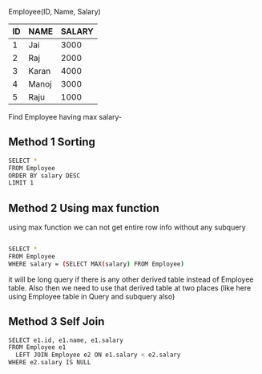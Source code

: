 
Employee(ID, Name, Salary)

| ID | NAME | SALARY | 
| -- | -- | -- |
| 1	| Jai | 3000 |
| 2	| Raj |	2000 |
| 3	| Karan | 4000 |
| 4	| Manoj | 3000 |
| 5	| Raju | 1000 |

Find Employee having max salary-

Method 1 Sorting 
---------
```sh
SELECT * 
FROM Employee 
ORDER BY salary DESC 
LIMIT 1 
```

Method 2  Using max function
----------

using max function we can not get entire row info without any subquery
```sh

SELECT * 
FROM Employee 
WHERE salary = (SELECT MAX(salary) FROM Employee)

```
it will be long query if there is any other derived table instead of Employee table. Also then we need to use that derived table at two places (like here using Employee table in Query and subquery also)  


Method 3 Self Join
--------------------
```sh
SELECT e1.id, e1.name, e1.salary 
FROM Employee e1 
  LEFT JOIN Employee e2 ON e1.salary < e2.salary 
WHERE e2.salary IS NULL
```